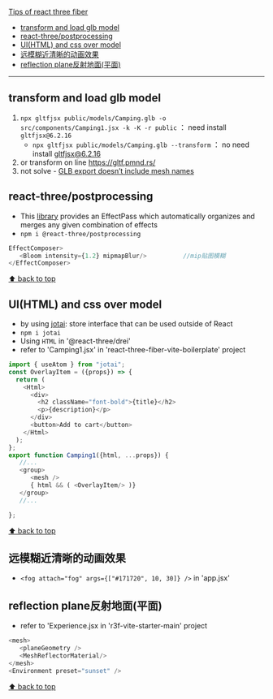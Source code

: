 [Tips of react three fiber](#top)

- [transform and load glb model](#transform-and-load-glb-model)
- [react-three/postprocessing](#react-threepostprocessing)
- [UI(HTML) and css over model](#uihtml-and-css-over-model)
- [远模糊近清晰的动画效果](#远模糊近清晰的动画效果)
- [reflection plane反射地面(平面)](#reflection-plane反射地面平面)

-------------------------------------------------------------------------------

## transform and load glb model

1. `npx gltfjsx public/models/Camping.glb -o src/components/Camping1.jsx -k -K -r public` ： need install `gltfjsx@6.2.16`
   - `npx gltfjsx public/models/Camping.glb --transform`  ： no need install gltfjsx@6.2.16
2. or transform on line https://gltf.pmnd.rs/
3. not solve - [GLB export doesn’t include mesh names](https://discourse.threejs.org/t/glb-export-doesnt-include-mesh-names/41680)

## react-three/postprocessing

- This [library](https://github.com/pmndrs/react-postprocessing) provides an EffectPass which automatically organizes and merges any given combination of effects
- `npm i @react-three/postprocessing`

```javascript
EffectComposer>
   <Bloom intensity={1.2} mipmapBlur/>          //mip贴图模糊      
</EffectComposer>
```

[⬆ back to top](#top)

## UI(HTML) and css over model

- by using [jotai](https://jotai.org/): store interface that can be used outside of React
- `npm i jotai`
- Using `HTML` in '@react-three/drei'
- refer to 'Camping1.jsx' in 'react-three-fiber-vite-boilerplate' project

```javascript
import { useAtom } from "jotai";
const OverlayItem = ({props}) => {
  return (
    <Html>
      <div>
        <h2 className="font-bold">{title}</h2>
        <p>{description}</p>
      </div>
      <button>Add to cart</button>
    </Html>
  );
};
export function Camping1({html, ...props}) {
   //...
   <group>
      <mesh />
      { html && ( <OverlayItem/> )}
   </group>
   //...

};
```

[⬆ back to top](#top)

## 远模糊近清晰的动画效果

- `<fog attach="fog" args={["#171720", 10, 30]} />` in 'app.jsx'

## reflection plane反射地面(平面)

- refer to 'Experience.jsx in 'r3f-vite-starter-main' project

```javascript
<mesh>
   <planeGeometry />
   <MeshReflectorMaterial/>
</mesh>
<Environment preset="sunset" />
```

[⬆ back to top](#top)
